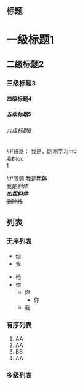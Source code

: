 ## 标题
# 一级标题1
## 二级标题2
### 三级标题3
#### 四级标题4
##### 五级标题5
###### 六级标题6

##段落：
我是，刚刚学习md    
  我的qq  
    1  

##强调
我是**粗体**  
我是*斜体*  
***加粗斜体***  
~~删除线~~  

## 列表

### 无序列表
* 你
* 我
- 他
- 你
  - 你
    - 你
  - 我

### 有序列表

1. AA
2. AA
4. BB
3. AA

### 多级列表
